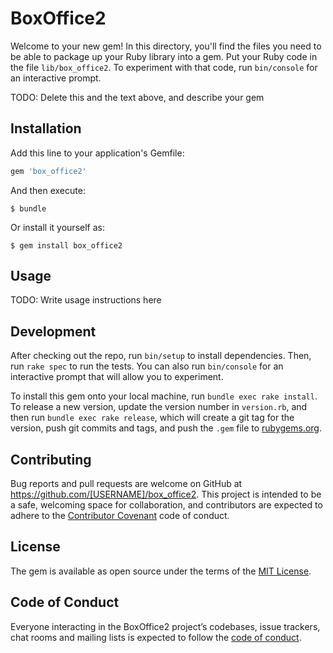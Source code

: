 # BoxOffice2

Welcome to your new gem! In this directory, you'll find the files you need to be able to package up your Ruby library into a gem. Put your Ruby code in the file `lib/box_office2`. To experiment with that code, run `bin/console` for an interactive prompt.

TODO: Delete this and the text above, and describe your gem

## Installation

Add this line to your application's Gemfile:

```ruby
gem 'box_office2'
```

And then execute:

    $ bundle

Or install it yourself as:

    $ gem install box_office2

## Usage

TODO: Write usage instructions here

## Development

After checking out the repo, run `bin/setup` to install dependencies. Then, run `rake spec` to run the tests. You can also run `bin/console` for an interactive prompt that will allow you to experiment.

To install this gem onto your local machine, run `bundle exec rake install`. To release a new version, update the version number in `version.rb`, and then run `bundle exec rake release`, which will create a git tag for the version, push git commits and tags, and push the `.gem` file to [rubygems.org](https://rubygems.org).

## Contributing

Bug reports and pull requests are welcome on GitHub at https://github.com/[USERNAME]/box_office2. This project is intended to be a safe, welcoming space for collaboration, and contributors are expected to adhere to the [Contributor Covenant](http://contributor-covenant.org) code of conduct.

## License

The gem is available as open source under the terms of the [MIT License](https://opensource.org/licenses/MIT).

## Code of Conduct

Everyone interacting in the BoxOffice2 project’s codebases, issue trackers, chat rooms and mailing lists is expected to follow the [code of conduct](https://github.com/[USERNAME]/box_office2/blob/master/CODE_OF_CONDUCT.md).
